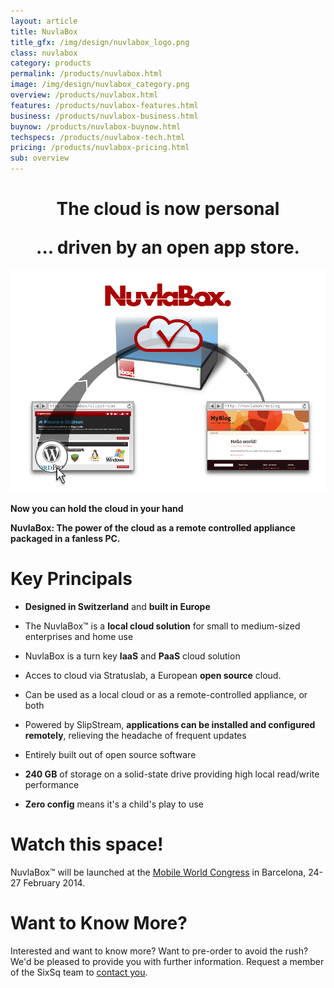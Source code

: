 ```yaml
---
layout: article
title: NuvlaBox
title_gfx: /img/design/nuvlabox_logo.png
class: nuvlabox
category: products
permalink: /products/nuvlabox.html
image: /img/design/nuvlabox_category.png
overview: /products/nuvlabox.html
features: /products/nuvlabox-features.html
business: /products/nuvlabox-business.html
buynow: /products/nuvlabox-buynow.html
techspecs: /products/nuvlabox-tech.html
pricing: /products/nuvlabox-pricing.html
sub: overview
---
```


<h1 class="slogan" align="center">The cloud is now personal<p></p>... driven by an open app store.</h1>

<p align="center"><img src="/img/content/nuvlabox-overview.png" alt="NuvlaBox overview" width="900" /></p>

**Now you can hold the cloud in your hand**

**NuvlaBox: The power of the cloud as a remote controlled appliance packaged in a fanless PC.** 

Key Principals
========

* **Designed in Switzerland** and **built in Europe** 

* The NuvlaBox™ is a **local cloud solution** for small to medium-sized enterprises and home use

* NuvlaBox is a turn key **IaaS** and **PaaS** cloud solution

* Acces to cloud via Stratuslab, a European **open source** cloud. 

* Can be used as a local cloud or as a remote-controlled appliance, or both

* Powered by SlipStream, **applications can be installed and configured remotely**, relieving the headache of frequent updates

* Entirely built out of open source software

* **240 GB** of storage on a solid-state drive providing high local read/write performance

* **Zero config** means it's a child's play to use

Watch this space!
============

NuvlaBox™ will be launched at the [Mobile World Congress](http://www.mobileworldcongress.com)
in Barcelona, 24-27 February 2014.

Want to Know More?
====

Interested and want to know more? Want to pre-order to avoid the rush?  We'd be pleased to provide you with further information. Request a member of the SixSq team to [contact you](mailto:support@sixsq.com).
